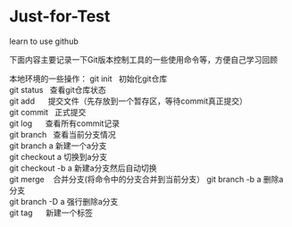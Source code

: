 # Just-for-Test
learn to use github

下面内容主要记录一下Git版本控制工具的一些使用命令等，方便自己学习回顾

本地环境的一些操作：
git init     初始化git仓库  
git status   查看git仓库状态  
git add      提交文件（先存放到一个暂存区，等待commit真正提交）  
git commit   正式提交  
git log      查看所有commit记录  
git branch   查看当前分支情况  
git branch a 新建一个a分支  
git checkout a 切换到a分支  
git checkout -b a 新建a分支然后自动切换  
git merge    合并分支(将命令中的分支合并到当前分支） 
git branch -b a 删除a分支  
git branch -D a 强行删除a分支  
git tag      新建一个标签  
